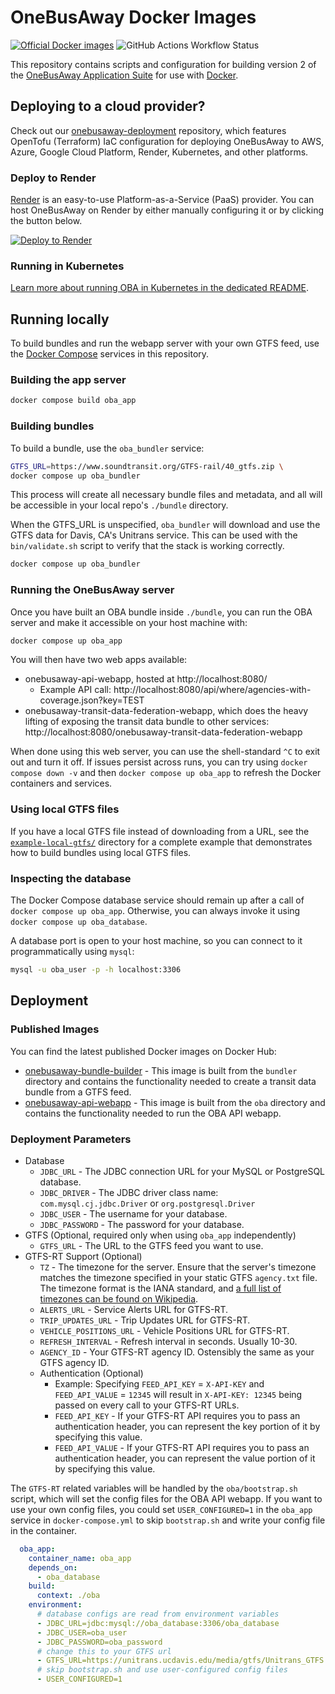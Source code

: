 # OneBusAway Docker Images

<a href="https://hub.docker.com/u/opentransitsoftwarefoundation"><img alt="Official Docker images" src="https://img.shields.io/badge/Docker_Hub-images-green?logo=docker"></a> <img alt="GitHub Actions Workflow Status" src="https://img.shields.io/github/actions/workflow/status/onebusaway/onebusaway-docker/test.yaml?branch=main">

This repository contains scripts and configuration for building version 2 of the
[OneBusAway Application Suite](https://github.com/OneBusAway/onebusaway-application-modules)
for use with [Docker](https://www.docker.com/).

## Deploying to a cloud provider?

Check out our [onebusaway-deployment](https://github.com/oneBusAway/onebusaway-deployment) repository, which features OpenTofu (Terraform) IaC configuration for deploying OneBusAway to AWS, Azure, Google Cloud Platform, Render, Kubernetes, and other platforms.

### Deploy to Render

[Render](https://www.render.com) is an easy-to-use Platform-as-a-Service (PaaS) provider. You can host OneBusAway on Render by either manually configuring it or by clicking the button below.

[![Deploy to Render](https://render.com/images/deploy-to-render-button.svg)](https://render.com/deploy?repo=https://github.com/oneBusAway/onebusaway-docker/)

### Running in Kubernetes

[Learn more about running OBA in Kubernetes in the dedicated README](k8s-readme.md).

## Running locally

To build bundles and run the webapp server with your own GTFS feed, use the [Docker Compose](https://docs.docker.com/compose/) services in this repository.

### Building the app server

```bash
docker compose build oba_app
```

### Building bundles

To build a bundle, use the `oba_bundler` service:

```bash
GTFS_URL=https://www.soundtransit.org/GTFS-rail/40_gtfs.zip \
docker compose up oba_bundler
```

This process will create all necessary bundle files and metadata, and all will be accessible in your local repo's `./bundle` directory.

When the GTFS_URL is unspecified, `oba_bundler` will download and use the GTFS data for Davis, CA's Unitrans service. This can be used with the `bin/validate.sh` script to verify that the stack is working correctly.

```bash
docker compose up oba_bundler
```

### Running the OneBusAway server

Once you have built an OBA bundle inside `./bundle`, you can run the OBA server and make it accessible on your host machine with:

```bash
docker compose up oba_app
```

You will then have two web apps available:

* onebusaway-api-webapp, hosted at http://localhost:8080/
  * Example API call: http://localhost:8080/api/where/agencies-with-coverage.json?key=TEST
* onebusaway-transit-data-federation-webapp, which does the heavy lifting of exposing the transit data bundle to other services: http://localhost:8080/onebusaway-transit-data-federation-webapp

When done using this web server, you can use the shell-standard `^C` to exit out and turn it off. If issues persist across runs, you can try using `docker compose down -v` and then `docker compose up oba_app` to refresh the Docker containers and services.

### Using local GTFS files

If you have a local GTFS file instead of downloading from a URL, see the [`example-local-gtfs/`](example-local-gtfs/) directory for a complete example that demonstrates how to build bundles using local GTFS files.

### Inspecting the database

The Docker Compose database service should remain up after a call of `docker compose up oba_app`. Otherwise, you can always invoke it using `docker compose up oba_database`.

A database port is open to your host machine, so you can connect to it programmatically using `mysql`:

```bash
mysql -u oba_user -p -h localhost:3306
```

## Deployment

### Published Images

You can find the latest published Docker images on Docker Hub:

* [onebusaway-bundle-builder](https://hub.docker.com/r/opentransitsoftwarefoundation/onebusaway-bundle-builder) - This image is built from the `bundler` directory and contains the functionality needed to create a transit data bundle from a GTFS feed.
* [onebusaway-api-webapp](https://hub.docker.com/r/opentransitsoftwarefoundation/onebusaway-api-webapp) - This image is built from the `oba` directory and contains the functionality needed to run the OBA API webapp.

### Deployment Parameters

* Database
  * `JDBC_URL` - The JDBC connection URL for your MySQL or PostgreSQL database.
  * `JDBC_DRIVER` - The JDBC driver class name: `com.mysql.cj.jdbc.Driver` or `org.postgresql.Driver`
  * `JDBC_USER` - The username for your database.
  * `JDBC_PASSWORD` - The password for your database.
* GTFS (Optional, required only when using `oba_app` independently)
  * `GTFS_URL` - The URL to the GTFS feed you want to use.
* GTFS-RT Support (Optional)
  * `TZ` - The timezone for the server. Ensure that the server's timezone matches the timezone specified in your static GTFS `agency.txt` file. The timezone format is the IANA standard, and [a full list of timezones can be found on Wikipedia](https://en.wikipedia.org/wiki/List_of_tz_database_time_zones#List).
  * `ALERTS_URL` - Service Alerts URL for GTFS-RT.
  * `TRIP_UPDATES_URL` - Trip Updates URL for GTFS-RT.
  * `VEHICLE_POSITIONS_URL` - Vehicle Positions URL for GTFS-RT.
  * `REFRESH_INTERVAL` - Refresh interval in seconds. Usually 10-30.
  * `AGENCY_ID` - Your GTFS-RT agency ID. Ostensibly the same as your GTFS agency ID.
  * Authentication (Optional)
    * Example: Specifying `FEED_API_KEY` = `X-API-KEY` and `FEED_API_VALUE` = `12345` will result in `X-API-KEY: 12345` being passed on every call to your GTFS-RT URLs.
    * `FEED_API_KEY` - If your GTFS-RT API requires you to pass an authentication header, you can represent the key portion of it by specifying this value.
    * `FEED_API_VALUE` - If your GTFS-RT API requires you to pass an authentication header, you can represent the value portion of it by specifying this value.



The `GTFS-RT` related variables will be handled by the `oba/bootstrap.sh` script, which will set the config files for the OBA API webapp. If you want to use your own config files, you could set `USER_CONFIGURED=1` in the `oba_app` service in `docker-compose.yml` to skip `bootstrap.sh` and write your config file in the container.
```yaml
  oba_app:
    container_name: oba_app
    depends_on:
      - oba_database
    build:
      context: ./oba
    environment:
      # database configs are read from environment variables
      - JDBC_URL=jdbc:mysql://oba_database:3306/oba_database
      - JDBC_USER=oba_user
      - JDBC_PASSWORD=oba_password
      # change this to your GTFS url
      - GTFS_URL=https://unitrans.ucdavis.edu/media/gtfs/Unitrans_GTFS.zip
      # skip bootstrap.sh and use user-configured config files
      - USER_CONFIGURED=1
```
